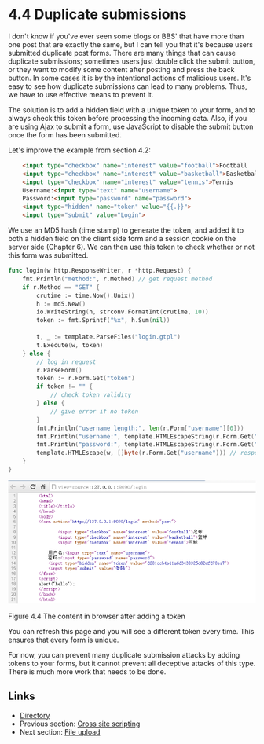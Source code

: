 # 4.4 Duplicate submissions

I don't know if you've ever seen some blogs or BBS' that have more than one post that are exactly the same, but I can tell you that it's because users submitted duplicate post forms. There are many things that can cause duplicate submissions; sometimes users just double click the submit button, or they want to modify some content after posting and press the back button. In some cases it is by the intentional actions of malicious users. It's easy to see how duplicate submissions can lead to many problems. Thus, we have to use effective means to prevent it.

The solution is to add a hidden field with a unique token to your form, and to always check this token before processing the incoming data. Also, if you are using Ajax to submit a form, use JavaScript to disable the submit button once the form has been submitted.

Let's improve the example from section 4.2:
```html
	<input type="checkbox" name="interest" value="football">Football
	<input type="checkbox" name="interest" value="basketball">Basketball
	<input type="checkbox" name="interest" value="tennis">Tennis
	Username:<input type="text" name="username">
	Password:<input type="password" name="password">
	<input type="hidden" name="token" value="{{.}}">
	<input type="submit" value="Login">
```
We use an MD5 hash (time stamp) to generate the token, and added it to both a hidden field on the client side form and a session cookie on the server side (Chapter 6). We can then use this token to check whether or not this form was submitted.
```Go
func login(w http.ResponseWriter, r *http.Request) {
	fmt.Println("method:", r.Method) // get request method
	if r.Method == "GET" {
		crutime := time.Now().Unix()
		h := md5.New()
		io.WriteString(h, strconv.FormatInt(crutime, 10))
		token := fmt.Sprintf("%x", h.Sum(nil))

		t, _ := template.ParseFiles("login.gtpl")
		t.Execute(w, token)
	} else {
		// log in request
		r.ParseForm()
		token := r.Form.Get("token")
		if token != "" {
			// check token validity
		} else {
			// give error if no token
		}
		fmt.Println("username length:", len(r.Form["username"][0]))
		fmt.Println("username:", template.HTMLEscapeString(r.Form.Get("username"))) // print in server side
		fmt.Println("password:", template.HTMLEscapeString(r.Form.Get("password")))
		template.HTMLEscape(w, []byte(r.Form.Get("username"))) // respond to client
	}
}

```

![](images/4.4.token.png?raw=true)

Figure 4.4 The content in browser after adding a token

You can refresh this page and you will see a different token every time. This ensures that every form is unique.

For now, you can prevent many duplicate submission attacks by adding tokens to your forms, but it cannot prevent all deceptive attacks of this type. There is much more work that needs to be done.
 
## Links

- [Directory](preface.md)
- Previous section: [Cross site scripting](04.3.md)
- Next section: [File upload](04.5.md)
